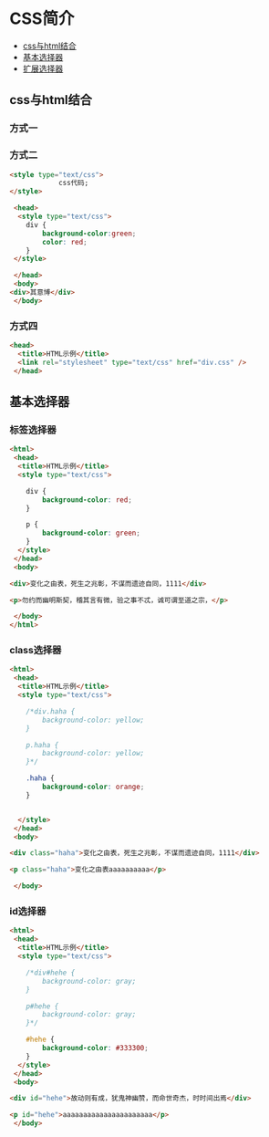 # CSS简介
  - [css与html结合](#css与html结合)
  - [基本选择器](#基本选择器)
  - [扩展选择器](#扩展选择器)
  
  
## css与html结合
### 方式一

### 方式二
```html
<style type="text/css">
			css代码;
</style>

 <head>
  <style type="text/css">	
	div {
		background-color:green;
		color: red;
	}		
 </style>

 </head>
 <body>
<div>其意博</div>
 </body>
```


### 方式四
```html
<head>
  <title>HTML示例</title>
  <link rel="stylesheet" type="text/css" href="div.css" />
 </head>
```


## 基本选择器
### 标签选择器
```html
<html>
 <head>
  <title>HTML示例</title>
  <style type="text/css">

	div {
		background-color: red;
	}

	p {
		background-color: green;
	}
  </style>
 </head>
 <body>

<div>变化之由表，死生之兆彰，不谋而遗迹自同，1111</div>

<p>勿约而幽明斯契，稽其言有微，验之事不忒，诚可谓至道之宗，</p>

 </body>
</html>
```

### class选择器
```html
<html>
 <head>
  <title>HTML示例</title>
  <style type="text/css">

	/*div.haha {
		background-color: yellow;
	}

	p.haha {
		background-color: yellow;
	}*/

	.haha {
		background-color: orange;
	}


  </style>
 </head>
 <body>

<div class="haha">变化之由表，死生之兆彰，不谋而遗迹自同，1111</div>

<p class="haha">变化之由表aaaaaaaaaa</p>

 </body>
```

### id选择器
```html
<html>
 <head>
  <title>HTML示例</title>
  <style type="text/css">

	/*div#hehe {
		background-color: gray;
	}

	p#hehe {
		background-color: gray;
	}*/

	#hehe {
		background-color: #333300;
	}
  </style>
 </head>
 <body>

<div id="hehe">故动则有成，犹鬼神幽赞，而命世奇杰，时时间出焉</div>

<p id="hehe">aaaaaaaaaaaaaaaaaaaaaa</p>
 </body>
```
